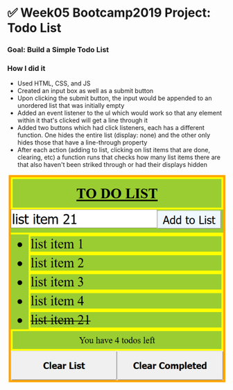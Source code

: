 # ✅ Week05 Bootcamp2019 Project: Todo List

### Goal: Build a Simple Todo List

### How I did it

- Used HTML, CSS, and JS 
- Created an input box as well as a submit button
- Upon clicking the submit button, the input would be appended to an unordered list that was initially empty
- Added an event listener to the ul which would work so that any element within it that's clicked will get a line through it
- Added two buttons which had click listeners, each has a different function. One hides the entire list (display: none) and the other only hides those that have a line-through property
- After each action (adding to list, clicking on list items that are done, clearing, etc) a function runs that checks how many list items there are that also haven't been striked through or had their displays hidden
  
![alt text](Capture.PNG)
